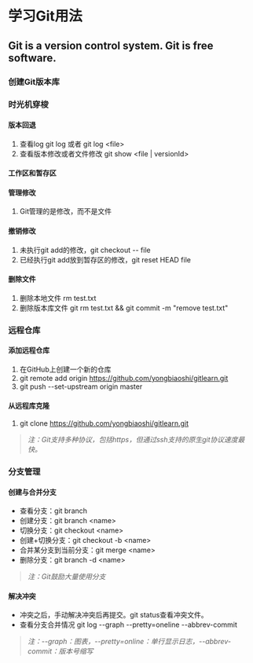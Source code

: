 学习Git用法
===========
Git is a version control system. Git is free software.
-----------
### 创建Git版本库
### 时光机穿梭
#### 版本回退
1. 查看log git log 或者 git log \<file\>
2. 查看版本修改或者文件修改 git show \<file | versionId\>
#### 工作区和暂存区

#### 管理修改
1. Git管理的是修改，而不是文件

#### 撤销修改
1. 未执行git add的修改，git checkout -- file
2. 已经执行git add放到暂存区的修改，git reset HEAD file 

#### 删除文件
1. 删除本地文件 rm test.txt
2. 删除版本库文件 git rm test.txt && git commit -m "remove test.txt"

### 远程仓库
#### 添加远程仓库
1. 在GitHub上创建一个新的仓库
2. git remote add origin https://github.com/yongbiaoshi/gitlearn.git
3. git push --set-upstream origin master 
#### 从远程库克隆
1. git clone https://github.com/yongbiaoshi/gitlearn.git
> *注：Git支持多种协议，包括https，但通过ssh支持的原生git协议速度最快。*
### 分支管理
#### 创建与合并分支
- 查看分支：git branch
- 创建分支：git branch \<name\>
- 切换分支：git checkout \<name\>
- 创建+切换分支：git checkout -b \<name\>
- 合并某分支到当前分支：git merge \<name\>
- 删除分支：git branch -d \<name\>
> *注：Git鼓励大量使用分支*
#### 解决冲突
- 冲突之后，手动解决冲突后再提交。git status查看冲突文件。
- 查看分支合并情况 git log --graph --pretty=oneline --abbrev-commit
> *注：--graph：图表，--pretty=online：单行显示日志，--abbrev-commit：版本号缩写*
